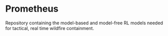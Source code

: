 # Prometheus
Repository containing the model-based and model-free RL models needed for tactical, real time wildfire containment. 
